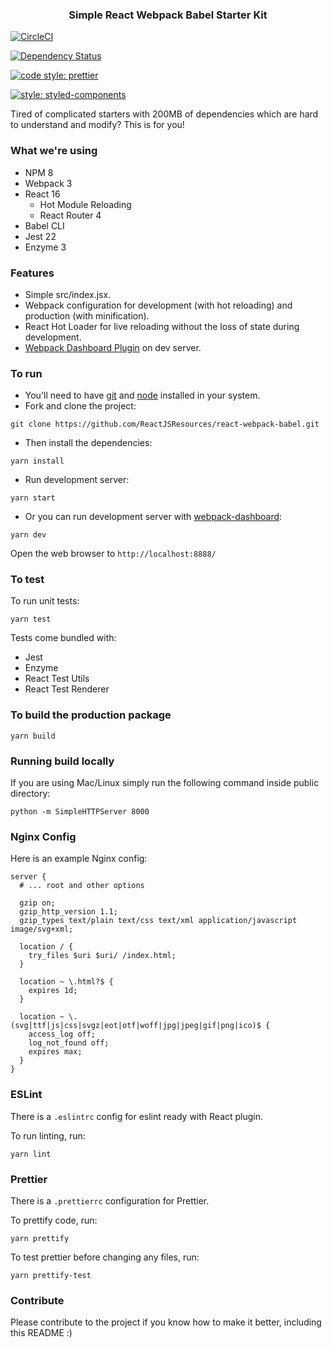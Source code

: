 
<p align="center">
    <h3 align="center">Simple React Webpack Babel Starter Kit<br></h3>
</p>

[![CircleCI](https://circleci.com/gh/ReactJSResources/react-webpack-babel/tree/master.svg?style=svg)](https://circleci.com/gh/ReactJSResources/react-webpack-babel/tree/master)

[![Dependency Status](https://img.shields.io/david/ReactJSResources/react-webpack-babel.svg)](https://david-dm.org/dylang/npm-check)

[![code style: prettier](https://img.shields.io/badge/code_style-prettier-ff69b4.svg?style=flat-square)](https://github.com/prettier/prettier)

[![style: styled-components](https://img.shields.io/badge/style-%F0%9F%92%85%20styled--components-orange.svg?colorB=daa357&colorA=db748e)](https://github.com/styled-components/styled-components)

Tired of complicated starters with 200MB of dependencies which are hard to understand and modify? This is for you!

### What we're using

* NPM 8
* Webpack 3
* React 16
    * Hot Module Reloading
    * React Router 4
* Babel CLI
* Jest 22
* Enzyme 3

### Features

* Simple src/index.jsx.
* Webpack configuration for development (with hot reloading) and production (with minification).
* React Hot Loader for live reloading without the loss of state during development.
* [Webpack Dashboard Plugin](https://github.com/FormidableLabs/webpack-dashboard) on dev server.

### To run

* You'll need to have [git](https://git-scm.com/) and [node](https://nodejs.org/en/) installed in your system.
* Fork and clone the project:

```
git clone https://github.com/ReactJSResources/react-webpack-babel.git
```

* Then install the dependencies:

```
yarn install
```

* Run development server:

```
yarn start
```

* Or you can run development server with [webpack-dashboard](https://github.com/FormidableLabs/webpack-dashboard):

```
yarn dev
```

Open the web browser to `http://localhost:8888/`

### To test
To run unit tests:

```
yarn test
```

Tests come bundled with:

* Jest
* Enzyme
* React Test Utils
* React Test Renderer

### To build the production package

```
yarn build
```

### Running build locally

If you are using Mac/Linux simply run the following command inside public directory:

```
python -m SimpleHTTPServer 8000
```

### Nginx Config

Here is an example Nginx config:

```
server {
  # ... root and other options

  gzip on;
  gzip_http_version 1.1;
  gzip_types text/plain text/css text/xml application/javascript image/svg+xml;

  location / {
    try_files $uri $uri/ /index.html;
  }

  location ~ \.html?$ {
    expires 1d;
  }

  location ~ \.(svg|ttf|js|css|svgz|eot|otf|woff|jpg|jpeg|gif|png|ico)$ {
    access_log off;
    log_not_found off;
    expires max;
  }
}
```

### ESLint
There is a `.eslintrc` config for eslint ready with React plugin.

To run linting, run:

```
yarn lint
```

### Prettier
There is a `.prettierrc` configuration for Prettier.

To prettify code, run:

```
yarn prettify
```

To test prettier before changing any files, run:

```
yarn prettify-test
```

### Contribute
Please contribute to the project if you know how to make it better, including this README :)
